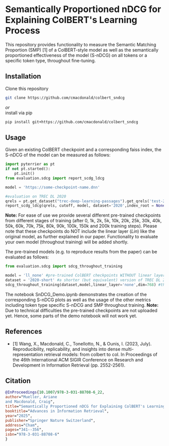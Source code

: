 # Semantically Proportioned nDCG for Explaining ColBERT's Learning Process

This repository provides functionality to measure the Semantic Matching Proportion (SMP) [1] of a ColBERT-style model 
as well as the semantically proportioned effectiveness of the model (S-nDCG) on all tokens or a specific token type, throughout fine-tuning.

## Installation

Clone this repository
```bash
git clone https://github.com/cmacdonald/colbert_sndcg
```
*or*\
install via pip
```bash
pip install git+https://github.com/cmacdonald/colbert_sndcg
```

## Usage

Given an existing ColBERT checkpoint and a corresponding faiss index, the S-nDCG of the model can be measured as follows:
```python
import pyterrier as pt
if not pt.started():
    pt.init()
from evaluation.sdcg import report_scdg_ldcg

model = 'https://some-checkpoint-name.dnn'

#evaluation on TREC DL 2020
qrels = pt.get_dataset("trec-deep-learning-passages").get_qrels('test-2020')
report_scdg_ldcg(qrels, cutoff, model, dataset='2020',index_root = None, index_name = None, add_all=True)
```

**Note:** For ease of use we provide several different pre-trained checkpoints from different stages of training (after 0, 1k, 2k, 5k, 10k, 20k, 25k, 30k, 40k, 50k, 60k, 70k, 75k, 80k, 90k, 100k, 150k and 200k training steps).
Please note that these checkpoints do NOT include the linear layer (*Lin*) like the original model, as further explained in our paper. Functionality to evaluate your own model (throughout training) will be added shortly.

The pre-trained models (e.g. to reproduce results from the paper) can be evaluated as follows:
```python
from evaluation.sdcg import sdcg_throughout_training

model = 'll_none' #pre-trained ColBERT checkpoints WITHOUT linear layer
dataset = '2020-short' #a shorter (but equivalent) version of TREC DL 2020
sdcg_throughout_training(dataset,model,linear_layer='none',dim=768) #the kwargs linear_layer and dim are necessary here to account for the missing linear layer
```

The notebook SnDCG_Demo.ipynb demonstrates the creation of the corresponding S-nDCG plots as well as the usage of the other metrics including token type specific S-nDCG and SMP throughout training.
**Note:** Due to technical difficulties the pre-trained checkpoints are not uploaded yet. Hence, some parts of the demo notebook will not work yet.

## References
- [1] Wang, X., Macdonald, C., Tonellotto, N., & Ounis, I. (2023, July). Reproducibility, replicability, and insights into dense multi-representation retrieval models: from colbert to col. In Proceedings of the 46th International ACM SIGIR Conference on Research and Development in Information Retrieval (pp. 2552-2561).

## Citation
```bibtex
@InProceedings{10.1007/978-3-031-88708-6_22,
author="Mueller, Ariane
and Macdonald, Craig",
title="Semantically Proportioned nDCG for Explaining ColBERT's Learning Process",
booktitle="Advances in Information Retrieval",
year="2025",
publisher="Springer Nature Switzerland",
address="Cham",
pages="341--356",
isbn="978-3-031-88708-6"
}
```